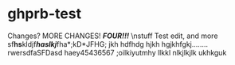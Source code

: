 ghprb-test
==========
Changes? MORE CHANGES! ***FOUR!!!***
\nstuff
Test edit, and more
sf****hs****kldjf***haslkj***fha*;kD*JFHG;
jkh
hdfhdg
hjkh
hgjkhfgkj........
rwersdfaSFDasd
haey45436567
;oilkiyutmhy
llkkl
nlkjlkjlk
ukhkguk
